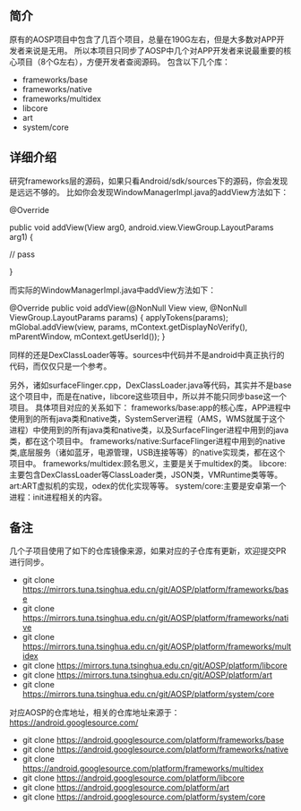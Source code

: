 ## 简介
原有的AOSP项目中包含了几百个项目，总量在190G左右，但是大多数对APP开发者来说是无用。
所以本项目只同步了AOSP中几个对APP开发者来说最重要的核心项目（8个G左右），方便开发者查阅源码。
包含以下几个库：
* frameworks/base
* frameworks/native
* frameworks/multidex
* libcore
* art
* system/core


## 详细介绍
研究frameworks层的源码，如果只看Android/sdk/sources下的源码，你会发现是远远不够的。
比如你会发现WindowManagerImpl.java的addView方法如下：

<p>@Override </p>
<p>public void addView(View arg0, android.view.ViewGroup.LayoutParams arg1) {</p>
<p>   // pass</p>
<p>}</p>
而实际的WindowManagerImpl.java中addView方法如下：
<p>
@Override
public void addView(@NonNull View view, @NonNull ViewGroup.LayoutParams params) {
    applyTokens(params);
    mGlobal.addView(view, params, mContext.getDisplayNoVerify(), mParentWindow,
    mContext.getUserId());
}
   
同样的还是DexClassLoader等等。sources中代码并不是android中真正执行的代码，而仅仅只是一个参考。

另外，诸如surfaceFlinger.cpp，DexClassLoader.java等代码，其实并不是base这个项目中，而是在native，libcore这些项目中，所以并不能只同步base这一个项目。
具体项目对应的关系如下：
frameworks/base:app的核心库，APP进程中使用到的所有java类和native类，SystemServer进程（AMS，WMS就属于这个进程）中使用到的所有java类和native类，以及SurfaceFlinger进程中用到的java类，都在这个项目中。
frameworks/native:SurfaceFlinger进程中用到的native类,底层服务（诸如蓝牙，电源管理，USB连接等等）的native实现类，都在这个项目中。
frameworks/multidex:顾名思义，主要是关于multidex的类。
libcore:主要包含DexClassLoader等ClassLoader类，JSON类，VMRuntime类等等。
art:ART虚拟机的实现，odex的优化实现等等。
system/core:主要是安卓第一个进程：init进程相关的内容。


## 备注
几个子项目使用了如下的仓库镜像来源，如果对应的子仓库有更新，欢迎提交PR进行同步。
* git clone https://mirrors.tuna.tsinghua.edu.cn/git/AOSP/platform/frameworks/base
* git clone https://mirrors.tuna.tsinghua.edu.cn/git/AOSP/platform/frameworks/native
* git clone https://mirrors.tuna.tsinghua.edu.cn/git/AOSP/platform/frameworks/multidex
* git clone https://mirrors.tuna.tsinghua.edu.cn/git/AOSP/platform/libcore
* git clone https://mirrors.tuna.tsinghua.edu.cn/git/AOSP/platform/art
* git clone https://mirrors.tuna.tsinghua.edu.cn/git/AOSP/platform/system/core

对应AOSP的仓库地址，相关的仓库地址来源于：https://android.googlesource.com/
* git clone https://android.googlesource.com/platform/frameworks/base
* git clone https://android.googlesource.com/platform/frameworks/native
* git clone https://android.googlesource.com/platform/frameworks/multidex
* git clone https://android.googlesource.com/platform/libcore
* git clone https://android.googlesource.com/platform/art
* git clone https://android.googlesource.com/platform/system/core

